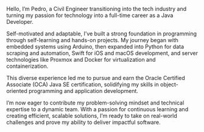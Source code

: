 Hello, I’m Pedro, a Civil Engineer transitioning into the tech industry and turning my passion for technology into a full-time career as a Java Developer.

Self-motivated and adaptable, I’ve built a strong foundation in programming through self-learning and hands-on projects. My journey began with embedded systems using Arduino, then expanded into Python for data scraping and automation, Swift for iOS and macOS development, and server technologies like Proxmox and Docker for virtualization and containerization.

This diverse experience led me to pursue and earn the Oracle Certified Associate (OCA) Java SE certification, solidifying my skills in object-oriented programming and application development.

I’m now eager to contribute my problem-solving mindset and technical expertise to a dynamic team. With a passion for continuous learning and creating efficient, scalable solutions, I’m ready to take on real-world challenges and prove my ability to deliver impactful software.
